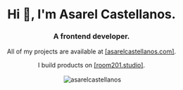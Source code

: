 <h1 align="center">Hi 👋, I'm Asarel Castellanos.</h1>
<h3 align="center">A frontend developer.</h3>

<p align="center">All of my projects are available at <a href="https://www.asarelcastellanos.com" target="_blank">[asarelcastellanos.com]</a>.</p>

<p align="center">I build products on <a href="https://www.room201.studio" target="_blank">[room201.studio]</a>.</p>

<p align="center">&nbsp;<img align="center" src="https://github-readme-stats.vercel.app/api?username=asarelcastellanos&show_icons=true&locale=en" alt="asarelcastellanos" /></p>
